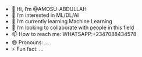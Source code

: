 - 👋 Hi, I’m @AMOSU-ABDULLAH
- 👀 I’m interested in ML/DL/AI
- 🌱 I’m currently learning Machine Learning
- 💞️ I’m looking to collaborate with people in this field
- 📫 How to reach me: WHATSAPP:+2347088434578
- 😄 Pronouns: ...
- ⚡ Fun fact: ...

<!---
AMOSU-ABDULLAH/AMOSU-ABDULLAH is a ✨ special ✨ repository because its `README.md` (this file) appears on your GitHub profile.
You can click the Preview link to take a look at your changes.
--->

